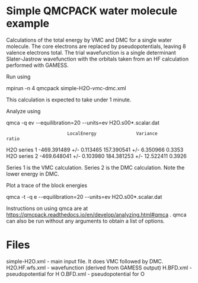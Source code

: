 # Simple QMCPACK water molecule example

Calculations of the total energy by VMC and DMC for a single water
molecule. The core electrons are replaced by pseudopotentials, leaving
8 valence electrons total. The trial wavefunction is a single
determinant Slater-Jastrow wavefunction with the orbitals taken from
an HF calculation performed with GAMESS.

Run using

mpirun -n 4 qmcpack simple-H2O-vmc-dmc.xml

This calculation is expected to take under 1 minute.

Analyze using

qmca -q ev --equilibration=20 --units=ev H2O.s00*.scalar.dat

                           LocalEnergy               Variance           ratio 
H2O  series 1  -469.391489 +/- 0.113465   157.390541 +/-  6.350966   0.3353 
H2O  series 2  -469.648041 +/- 0.103980   184.381253 +/- 12.522411   0.3926 

Series 1 is the VMC calculation. Series 2 is the DMC calculation. Note
the lower energy in DMC.

Plot a trace of the block energies

qmca -t -q e --equilibration=20 --units=ev H2O.s00*.scalar.dat

Instructions on using qmca are at
https://qmcpack.readthedocs.io/en/develop/analyzing.html#qmca . qmca
can also be run without any arguments to obtain a list of options.

# Files

simple-H2O.xml - main input file.  It does VMC followed by DMC.
H2O.HF.wfs.xml - wavefunction (derived from GAMESS output)
H.BFD.xml - pseudopotential for H
O.BFD.xml - pseudopotential for O

